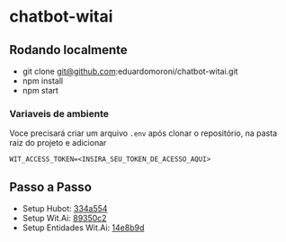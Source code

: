 # chatbot-witai

## Rodando localmente
- git clone git@github.com:eduardomoroni/chatbot-witai.git
- npm install
- npm start

### Variaveis de ambiente
Voce precisará criar um arquivo `.env` após clonar o repositório, na pasta raiz do projeto e adicionar
```
WIT_ACCESS_TOKEN=<INSIRA_SEU_TOKEN_DE_ACESSO_AQUI>
```

## Passo a Passo
- Setup Hubot: [334a554](https://github.com/eduardomoroni/chatbot-witai/commit/334a554fcd13be3a6df2c47250b9ec667247598d)
- Setup Wit.Ai: [89350c2](https://github.com/eduardomoroni/chatbot-witai/commit/89350c266e093b218c304dfc5c3d64e1ad7f418e)
- Setup Entidades Wit.Ai: [14e8b9d](https://github.com/eduardomoroni/chatbot-witai/commit/14e8b9d2646fa7eda48bad0aa541505e9e3f2187)
